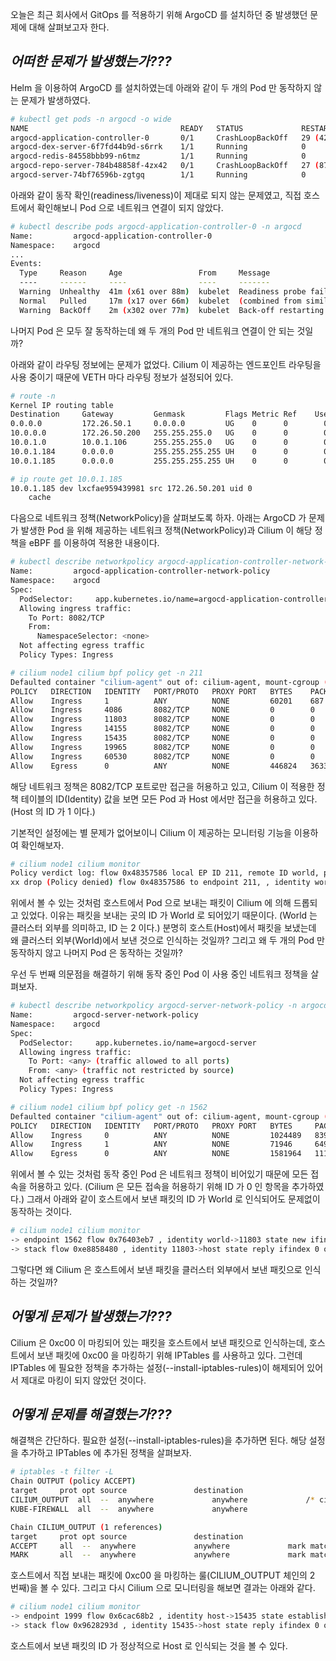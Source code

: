 오늘은 최근 회사에서 GitOps 를 적용하기 위해 ArgoCD 를 설치하던 중 발생했던 문제에 대해 살펴보고자 한다.

## _어떠한 문제가 발생했는가???_

Helm 을 이용하여 ArgoCD 를 설치하였는데 아래와 같이 두 개의 Pod 만 동작하지 않는 문제가 발생하였다.

```bash
# kubectl get pods -n argocd -o wide
NAME                                  READY   STATUS             RESTARTS       AGE   IP           NODE    NOMINATED NODE   READINESS GATES
argocd-application-controller-0       0/1     CrashLoopBackOff   29 (42s ago)   88m   10.0.1.185   node1   <none>           <none>
argocd-dex-server-6f7fd44b9d-s6rrk    1/1     Running            0              88m   10.0.1.94    node1   <none>           <none>
argocd-redis-84558bbb99-n6tmz         1/1     Running            0              88m   10.0.1.159   node1   <none>           <none>
argocd-repo-server-784b48858f-4zx42   0/1     CrashLoopBackOff   27 (87s ago)   88m   10.0.1.166   node1   <none>           <none>
argocd-server-74bf76596b-zgtgq        1/1     Running            0              88m   10.0.1.184   node1   <none>           <none>
```

아래와 같이 동작 확인(readiness/liveness)이 제대로 되지 않는 문제였고, 직접 호스트에서 확인해보니 Pod 으로 네트워크 연결이 되지 않았다.

```bash
# kubectl describe pods argocd-application-controller-0 -n argocd
Name:         argocd-application-controller-0
Namespace:    argocd
...
Events:
  Type     Reason     Age                 From     Message
  ----     ------     ----                ----     -------
  Warning  Unhealthy  41m (x61 over 88m)  kubelet  Readiness probe failed: Get "http://10.0.1.185:8082/healthz": context deadline exceeded (Client.Timeout exceeded while awaiting headers)
  Normal   Pulled     17m (x17 over 66m)  kubelet  (combined from similar events): Successfully pulled image "quay.io/argoproj/argocd:v2.2.2" in 2.525708797s
  Warning  BackOff    2m (x302 over 77m)  kubelet  Back-off restarting failed container
```

나머지 Pod 은 모두 잘 동작하는데 왜 두 개의 Pod 만 네트워크 연결이 안 되는 것일까?

아래와 같이 라우팅 정보에는 문제가 없었다. Cilium 이 제공하는 엔드포인트 라우팅을 사용 중이기 때문에 VETH 마다 라우팅 정보가 설정되어 있다.

```bash
# route -n
Kernel IP routing table
Destination     Gateway         Genmask         Flags Metric Ref    Use Iface
0.0.0.0         172.26.50.1     0.0.0.0         UG    0      0        0 eno1
10.0.0.0        172.26.50.200   255.255.255.0   UG    0      0        0 eno1
10.0.1.0        10.0.1.106      255.255.255.0   UG    0      0        0 cilium_host
10.0.1.184      0.0.0.0         255.255.255.255 UH    0      0        0 lxc5ac784021fb3
10.0.1.185      0.0.0.0         255.255.255.255 UH    0      0        0 lxcfae959439981

# ip route get 10.0.1.185
10.0.1.185 dev lxcfae959439981 src 172.26.50.201 uid 0
    cache
```

다음으로 네트워크 정책(NetworkPolicy)을 살펴보도록 하자. 아래는 ArgoCD 가 문제가 발생한 Pod 을 위해 제공하는 네트워크 정책(NetworkPolicy)과 Cilium 이 해당 정책을 eBPF 를 이용하여 적용한 내용이다.

```bash
# kubectl describe networkpolicy argocd-application-controller-network-policy -n argocd
Name:         argocd-application-controller-network-policy
Namespace:    argocd
Spec:
  PodSelector:     app.kubernetes.io/name=argocd-application-controller
  Allowing ingress traffic:
    To Port: 8082/TCP
    From:
      NamespaceSelector: <none>
  Not affecting egress traffic
  Policy Types: Ingress

# cilium node1 cilium bpf policy get -n 211
Defaulted container "cilium-agent" out of: cilium-agent, mount-cgroup (init), clean-cilium-state (init)
POLICY   DIRECTION   IDENTITY   PORT/PROTO   PROXY PORT   BYTES    PACKETS
Allow    Ingress     1          ANY          NONE         60201    687
Allow    Ingress     4086       8082/TCP     NONE         0        0
Allow    Ingress     11803      8082/TCP     NONE         0        0
Allow    Ingress     14155      8082/TCP     NONE         0        0
Allow    Ingress     15435      8082/TCP     NONE         0        0
Allow    Ingress     19965      8082/TCP     NONE         0        0
Allow    Ingress     60530      8082/TCP     NONE         0        0
Allow    Egress      0          ANY          NONE         446824   3633
```

해당 네트워크 정책은 8082/TCP 포트로만 접근을 허용하고 있고, Cilium 이 적용한 정책 테이블의 ID(Identity) 값을 보면 모든 Pod 과 Host 에서만 접근을 허용하고 있다. (Host 의 ID 가 1 이다.)

기본적인 설정에는 별 문제가 없어보이니 Cilium 이 제공하는 모니터링 기능을 이용하여 확인해보자.

```bash
# cilium node1 cilium monitor
Policy verdict log: flow 0x48357586 local EP ID 211, remote ID world, proto 6, ingress, action deny, match none, 172.26.50.201:60556 -> 10.0.1.185:8082 tcp SYN
xx drop (Policy denied) flow 0x48357586 to endpoint 211, , identity world->15435: 172.26.50.201:60556 -> 10.0.1.185:8082 tcp SYN
```

위에서 볼 수 있는 것처럼 호스트에서 Pod 으로 보내는 패킷이 Cilium 에 의해 드롭되고 있었다. 이유는 패킷을 보내는 곳의 ID 가 World 로 되어있기 때문이다. (World 는 클러스터 외부를 의미하고, ID 는 2 이다.) 분명히 호스트(Host)에서 패킷을 보냈는데 왜 클러스터 외부(World)에서 보낸 것으로 인식하는 것일까? 그리고 왜 두 개의 Pod 만 동작하지 않고 나머지 Pod 은 동작하는 것일까?

우선 두 번째 의문점을 해결하기 위해 동작 중인 Pod 이 사용 중인 네트워크 정책을 살펴보자.

```bash
# kubectl describe networkpolicy argocd-server-network-policy -n argocd
Name:         argocd-server-network-policy
Namespace:    argocd
Spec:
  PodSelector:     app.kubernetes.io/name=argocd-server
  Allowing ingress traffic:
    To Port: <any> (traffic allowed to all ports)
    From: <any> (traffic not restricted by source)
  Not affecting egress traffic
  Policy Types: Ingress

# cilium node1 cilium bpf policy get -n 1562
Defaulted container "cilium-agent" out of: cilium-agent, mount-cgroup (init), clean-cilium-state (init)
POLICY   DIRECTION   IDENTITY   PORT/PROTO   PROXY PORT   BYTES     PACKETS
Allow    Ingress     0          ANY          NONE         1024489   8391
Allow    Ingress     1          ANY          NONE         71946     649
Allow    Egress      0          ANY          NONE         1581964   11146
```

위에서 볼 수 있는 것처럼 동작 중인 Pod 은 네트워크 정책이 비어있기 때문에 모든 접속을 허용하고 있다. (Cilium 은 모든 접속을 허용하기 위해 ID 가 0 인 항목을 추가하였다.) 그래서 아래와 같이 호스트에서 보낸 패킷의 ID 가 World 로 인식되어도 문제없이 동작하는 것이다.

```bash
# cilium node1 cilium monitor
-> endpoint 1562 flow 0x76403eb7 , identity world->11803 state new ifindex 0 orig-ip 172.26.50.201: 172.26.50.201:56134 -> 10.0.1.184:8080 tcp SYN
-> stack flow 0xe8858480 , identity 11803->host state reply ifindex 0 orig-ip 0.0.0.0: 10.0.1.184:8080 -> 172.26.50.201:56134 tcp SYN, ACK
```

그렇다면 왜 Cilium 은 호스트에서 보낸 패킷을 클러스터 외부에서 보낸 패킷으로 인식하는 것일까?

## _어떻게 문제가 발생했는가???_

Cilium 은 0xc00 이 마킹되어 있는 패킷을 호스트에서 보낸 패킷으로 인식하는데, 호스트에서 보낸 패킷에 0xc00 을 마킹하기 위해 IPTables 를 사용하고 있다. 그런데 IPTables 에 필요한 정책을 추가하는 설정(--install-iptables-rules)이 해제되어 있어서 제대로 마킹이 되지 않았던 것이다.

## _어떻게 문제를 해결했는가???_

해결책은 간단하다. 필요한 설정(--install-iptables-rules)을 추가하면 된다. 해당 설정을 추가하고 IPTables 에 추가된 정책을 살펴보자.

```bash
# iptables -t filter -L
Chain OUTPUT (policy ACCEPT)
target     prot opt source               destination
CILIUM_OUTPUT  all  --  anywhere             anywhere             /* cilium-feeder: CILIUM_OUTPUT */
KUBE-FIREWALL  all  --  anywhere             anywhere

Chain CILIUM_OUTPUT (1 references)
target     prot opt source               destination
ACCEPT     all  --  anywhere             anywhere             mark match 0xa00/0xfffffeff /* cilium: ACCEPT for proxy return traffic */
MARK       all  --  anywhere             anywhere             mark match ! 0xe00/0xf00 mark match ! 0xd00/0xf00 mark match ! 0xa00/0xe00 /* cilium: host->any mark as from host */ MARK xset 0xc00/0xf00
```

호스트에서 직접 보내는 패킷에 0xc00 을 마킹하는 룰(CILIUM_OUTPUT 체인의 2 번째)을 볼 수 있다. 그리고 다시 Cilium 으로 모니터링을 해보면 결과는 아래와 같다.

```bash
# cilium node1 cilium monitor
-> endpoint 1999 flow 0x6cac68b2 , identity host->15435 state established ifindex 0 orig-ip 172.26.50.201: 172.26.50.201:43164 -> 10.0.1.185:8082 tcp ACK
-> stack flow 0x9628293d , identity 15435->host state reply ifindex 0 orig-ip 0.0.0.0: 10.0.1.185:8082 -> 172.26.50.201:43164 tcp ACK
```

호스트에서 보낸 패킷의 ID 가 정상적으로 Host 로 인식되는 것을 볼 수 있다.

